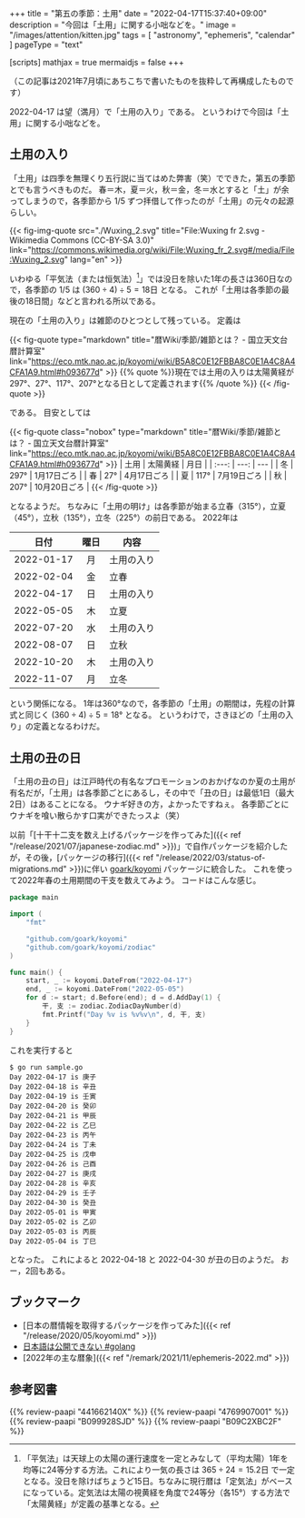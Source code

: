 +++
title = "第五の季節：土用"
date =  "2022-04-17T15:37:40+09:00"
description = "今回は「土用」に関する小咄などを。"
image = "/images/attention/kitten.jpg"
tags = [ "astronomy", "ephemeris", "calendar" ]
pageType = "text"

[scripts]
  mathjax = true
  mermaidjs = false
+++

（この記事は2021年7月頃にあちこちで書いたものを抜粋して再構成したものです）

2022-04-17 は望（満月）で「土用の入り」である。
というわけで今回は「土用」に関する小咄などを。

## 土用の入り

「土用」は四季を無理くり五行説に当てはめた弊害（笑）でできた，第五の季節とでも言うべきものだ。
春＝木，夏＝火，秋＝金，冬＝水とすると「土」が余ってしまうので，各季節から $1/5$ ずつ拝借して作ったのが「土用」の元々の起源らしい。

{{< fig-img-quote src="./Wuxing_2.svg" title="File:Wuxing fr 2.svg - Wikimedia Commons (CC-BY-SA 3.0)" link="https://commons.wikimedia.org/wiki/File:Wuxing_fr_2.svg#/media/File:Wuxing_2.svg" lang="en" >}}

いわゆる「平気法（または恒気法）[^e1]」では没日を除いた1年の長さは360日なので，各季節の $1/5$ は $(360 \div 4) \div 5 = 18\mathrm{日}$ となる。
これが「土用は各季節の最後の18日間」などと言われる所以である。

[^e1]: 「平気法」は天球上の太陽の運行速度を一定とみなして（平均太陽）1年を均等に24等分する方法。これにより一気の長さは $365 \div 24 = 15.2\mathrm{日}$ で一定となる。没日を除けばちょうど15日。ちなみに現行暦は「定気法」がベースになっている。定気法は太陽の視黄経を角度で24等分（各15°）する方法で「太陽黄経」が定義の基準となる。

現在の「土用の入り」は雑節のひとつとして残っている。
定義は

{{< fig-quote type="markdown" title="暦Wiki/季節/雑節とは？ - 国立天文台暦計算室" link="https://eco.mtk.nao.ac.jp/koyomi/wiki/B5A8C0E12FBBA8C0E1A4C8A4CFA1A9.html#h093677d" >}}
{{% quote %}}現在では土用の入りは太陽黄経が297°、27°、117°、207°となる日として定義されます{{% /quote %}}
{{< /fig-quote >}}

である。
目安としては

{{< fig-quote class="nobox" type="markdown" title="暦Wiki/季節/雑節とは？ - 国立天文台暦計算室" link="https://eco.mtk.nao.ac.jp/koyomi/wiki/B5A8C0E12FBBA8C0E1A4C8A4CFA1A9.html#h093677d" >}}
| 土用 | 太陽黄経 | 月日 |
| :---: | ---: | --- |
| 冬 | 297° | 1月17日ごろ |
| 春 | 27° | 4月17日ごろ |
| 夏 | 117° | 7月19日ごろ |
| 秋 | 207° | 10月20日ごろ |
{{< /fig-quote >}}

となるようだ。
ちなみに「土用の明け」は各季節が始まる立春（315°），立夏（45°），立秋（135°），立冬（225°）の前日である。
2022年は

| 日付 | 曜日 | 内容 |
| ---- |:----:| ---- |
| 2022-01-17 | 月 | 土用の入り |
| 2022-02-04 | 金 | 立春 |
| 2022-04-17 | 日 | 土用の入り |
| 2022-05-05 | 木 | 立夏 |
| 2022-07-20 | 水 | 土用の入り |
| 2022-08-07 | 日 | 立秋 |
| 2022-10-20 | 木 | 土用の入り |
| 2022-11-07 | 月 | 立冬 |

という関係になる。
1年は360°なので，各季節の「土用」の期間は，先程の計算式と同じく $(360 \div 4) \div 5 = 18°$ となる。
というわけで，さきほどの「土用の入り」の定義となるわけだ。

## 土用の丑の日

「土用の丑の日」は江戸時代の有名なプロモーションのおかげなのか夏の土用が有名だが，「土用」は各季節ごとにあるし，その中で「丑の日」は最低1日（最大2日）はあることになる。
ウナギ好きの方，よかったですねぇ。
各季節ごとにウナギを喰い散らかす口実ができたっスよ（笑）

以前「[十干十二支を数え上げるパッケージを作ってみた]({{< ref "/release/2021/07/japanese-zodiac.md" >}})」で自作パッケージを紹介したが，その後，[パッケージの移行]({{< ref "/release/2022/03/status-of-migrations.md" >}})に伴い [goark/koyomi](https://github.com/goark/koyomi "goark/koyomi: 日本のこよみ") パッケージに統合した。
これを使って2022年春の土用期間の干支を数えてみよう。
コードはこんな感じ。

```go
package main

import (
    "fmt"

    "github.com/goark/koyomi"
    "github.com/goark/koyomi/zodiac"
)

func main() {
    start, _ := koyomi.DateFrom("2022-04-17")
    end, _ := koyomi.DateFrom("2022-05-05")
    for d := start; d.Before(end); d = d.AddDay(1) {
        干, 支 := zodiac.ZodiacDayNumber(d)
        fmt.Printf("Day %v is %v%v\n", d, 干, 支)
    }
}
```

これを実行すると

```text
$ go run sample.go
Day 2022-04-17 is 庚子
Day 2022-04-18 is 辛丑
Day 2022-04-19 is 壬寅
Day 2022-04-20 is 癸卯
Day 2022-04-21 is 甲辰
Day 2022-04-22 is 乙巳
Day 2022-04-23 is 丙午
Day 2022-04-24 is 丁未
Day 2022-04-25 is 戊申
Day 2022-04-26 is 己酉
Day 2022-04-27 is 庚戌
Day 2022-04-28 is 辛亥
Day 2022-04-29 is 壬子
Day 2022-04-30 is 癸丑
Day 2022-05-01 is 甲寅
Day 2022-05-02 is 乙卯
Day 2022-05-03 is 丙辰
Day 2022-05-04 is 丁巳
```

となった。
これによると 2022-04-18 と 2022-04-30 が丑の日のようだ。
おー，2回もある。

## ブックマーク

- [日本の暦情報を取得するパッケージを作ってみた]({{< ref "/release/2020/05/koyomi.md" >}})
- [日本語は公開できない #golang](https://zenn.dev/spiegel/articles/20210807-japanese-identifier)
- [2022年の主な暦象]({{< ref "/remark/2021/11/ephemeris-2022.md" >}})

## 参考図書

{{% review-paapi "441662140X" %}} <!-- 天文年鑑 2022年版 -->
{{% review-paapi "4769907001" %}} <!-- 新こよみ便利帳 -->
{{% review-paapi "B099928SJD" %}} <!-- プログラミング言語Go -->
{{% review-paapi "B09C2XBC2F" %}} <!-- Golang Tシャツ -->
